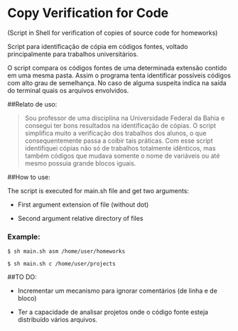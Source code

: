 Copy Verification for Code
==========================

(Script in Shell for verification of copies of source code for homeworks)


Script para identificação de cópia em códigos fontes, voltado principalmente para trabalhos universitários.

O script compara os códigos fontes de uma determinada extensão contido em uma mesma pasta. Assim o programa tenta identificar possíveis códigos com alto grau de semelhança. No caso de alguma suspeita indica na saída do terminal quais os arquivos envolvidos.

##Relato de uso:

> Sou professor de uma disciplina na Universidade Federal da Bahia e consegui ter bons resultados na identificação de cópias. O script simplifica muito a verificação dos trabalhos dos alunos, o que consequentemente passa a coibir tais práticas. Com esse script identifiquei cópias não só de trabalhos totalmente idênticos, mas também códigos que mudava somente o nome de variáveis ou até mesmo possuia grande blocos iguais.


##How to use:

The script is executed for main.sh file and get two arguments:

+ First argument extension of file (without dot)

+ Second argument relative directory of files

### Example:

`$ sh main.sh asm /home/user/homeworks`

`$ sh main.sh c /home/user/projects`


##TO DO:

+ Incrementar um mecanismo para ignorar comentários (de linha e de bloco) 

+ Ter a capacidade de analisar projetos onde o código fonte esteja distribuído vários arquivos.
